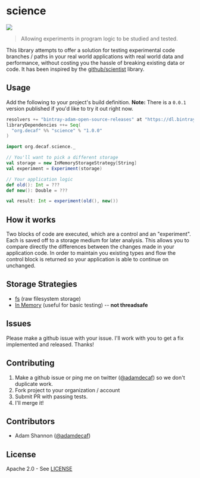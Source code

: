 # science

![](https://travis-ci.org/adamdecaf/science.svg)

> Allowing experiments in program logic to be studied and tested.

This library attempts to offer a solution for testing experimental code branches / paths in your real world applications with real world data and performance, without costing you the hassle of breaking existing data or code. It has been inspired by the [github/scientist](https://github.com/github/scientist) library.

## Usage

Add the following to your project's build definition. **Note:** There is a `0.0.1` version published if you'd like to try it out right now.

```scala
resolvers += "bintray-adam-open-source-releases" at "https://dl.bintray.com/adamdecaf/open-source"
libraryDependencies ++= Seq(
  "org.decaf" %% "science" % "1.0.0"
)
```

```scala
import org.decaf.science._

// You'll want to pick a different storage
val storage = new InMemoryStorageStrategy[String]
val experiment = Experiment(storage)

// Your application logic
def old(): Int = ???
def new(): Double = ???

val result: Int = experiment(old(), new())
```

## How it works

Two blocks of code are executed, which are a control and an "experiment". Each is saved off to a storage medium for later analysis. This allows you to compare directly the differences between the changes made in your application code. In order to maintain you existing types and flow the control block is returned so your application is able to continue on unchanged.

## Storage Strategies

- [fs](fs/) (raw filesystem storage)
- [In Memory](core/src/main/scala/InMemoryStorageStrategy.scala) (useful for basic testing) -- **not threadsafe**

## Issues

Please make a github issue with your issue. I'll work with you to get a fix implemented and released. Thanks!

## Contributing

1. Make a github issue or ping me on twitter ([@adamdecaf](https://twitter.com/adamdecaf)) so we don't duplicate work.
1. Fork project to your organization / account
1. Submit PR with passing tests.
1. I'll merge it!

## Contributors

- Adam Shannon ([@adamdecaf](https://twitter.com/adamdecaf))

## License

Apache 2.0 - See [LICENSE](LICENSE)
